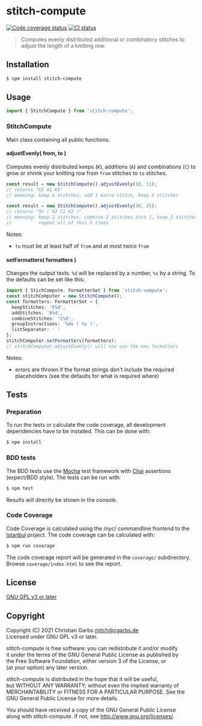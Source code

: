 # stitch-compute

[![Code coverage status][codecov-badge]][codecov-url]
[![CI status][ci-badge]][ci-url]

> Computes evenly distributed additional or combinatory stitches to adjust the length of a knitting row.

## Installation

```bash
$ npm install stitch-compute
```

## Usage

```typescript
import { StitchCompute } from 'stitch-compute';
```

### StitchCompute

Main class containing all public functions.

#### adjustEvenly( from, to )

Computes evenly distributed keeps (`K`), additions (`A`) and
combinations (`C`) to grow or shrink your knitting row
from `from` stitches to `to` stitches.

```typescript
const result = new StitchCompute().adjustEvenly(10, 11);
// returns "K5 A1 K5"
// meaning: keep 5 stitches, add 1 extra stitch, keep 5 stitches

const result = new StitchCompute().adjustEvenly(30, 25);
// returns "5x ( K2 C1 K2 )"
// meaning: keep 2 stitches, combine 2 stitches into 1, keep 2 stitches.
//          repeat all of this 5 times
```

Notes:

- `to` must be at least half of `from` and at most twice `from`

#### setFormatters( formatters )

Changes the output texts. `%d` will be replaced by a number, `%s` by a string. To the defaults can be set like this:

```typescript
import { StichCompute, FormatterSet } from 'stitch-compute';
const stitchComputer = new StitchCompute();
const formatters: FormatterSet = {
  keepStitches: 'K%d',
  addStitches: 'A%d',
  combineStitches: 'C%d',
  groupInstructions: '%dx ( %s )',
  listSeparator: ' '
};
stitchComputer.setFormatters(formatters);
// stitchComputer.adjustEvenly() will now use the new formatters
```

Notes:

- errors are thrown if the format strings don't include the required placeholders (see the defaults for what is required where)

## Tests

### Preparation

To run the tests or calculate the code coverage, all development dependencies have to be installed.
This can be done with:

```bash
$ npm install
```

### BDD tests

The BDD tests use the [Mocha](http://mochajs.org) test framework with [Chai](http://chaijs.com) assertions (expect/BDD style).
The tests can be run with:

```bash
$ npm test
```

Results will directly be shown in the console.

### Code Coverage

Code Coverage is calculated using the /nyc/ commandline frontend to the [Istanbul](https://istanbul.js.org/) project.
The code coverage can be calculated with:

```bash
$ npm run coverage
```

The code coverage report will be generated in the `coverage/` subdirectory. Browse `coverage/index.html` to see the report.

## License

[GNU GPL v3 or later](https://www.gnu.org/licenses/#GPL)

## Copyright

Copyright (C) 2021 Christian Garbs <mitch@cgarbs.de>  
Licensed under GNU GPL v3 or later.

stitch-compute is free software: you can redistribute it and/or modify  
it under the terms of the GNU General Public License as published by  
the Free Software Foundation, either version 3 of the License, or  
(at your option) any later version.

stitch-compute is distributed in the hope that it will be useful,  
but WITHOUT ANY WARRANTY; without even the implied warranty of  
MERCHANTABILITY or FITNESS FOR A PARTICULAR PURPOSE. See the  
GNU General Public License for more details.

You should have received a copy of the GNU General Public License  
along with stitch-compute. If not, see <http://www.gnu.org/licenses/>.

[codecov-badge]: https://codecov.io/gh/mmitch/stitch-compute-npm/branch/master/graph/badge.svg?token=qE6TI2Ehpx
[codecov-url]: https://codecov.io/github/mmitch/stitch-compute-npm?branch=master
[ci-badge]: https://github.com/mmitch/stitch-compute-npm/workflows/Node.js%20CI/badge.svg?branch=master
[ci-url]: https://github.com/mmitch/stitch-compute-npm/actions?query=workflow%3A%22Node.js+CI%22
